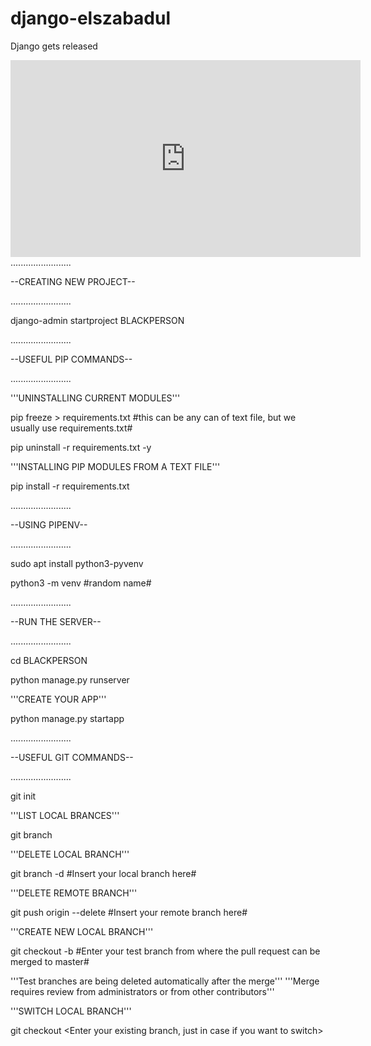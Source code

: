 # django-elszabadul
Django gets released


<iframe width="560" height="315" src="https://www.youtube.com/embed/videoseries?list=PL6gx4Cwl9DGBlmzzFcLgDhKTTfNLfX1IK" frameborder="0" allow="accelerometer; autoplay; encrypted-media; gyroscope; picture-in-picture" allowfullscreen></iframe>
........................

--CREATING NEW PROJECT--

........................


django-admin startproject BLACKPERSON

........................

--USEFUL PIP COMMANDS--

........................


'''UNINSTALLING CURRENT MODULES'''

pip freeze > requirements.txt #this can be any can of text file, but we usually use requirements.txt#

pip uninstall -r requirements.txt -y

'''INSTALLING PIP MODULES FROM A TEXT FILE'''

pip install -r requirements.txt

........................

--USING PIPENV--

........................

sudo apt install python3-pyvenv

python3 -m venv #random name#

........................

--RUN THE SERVER--

........................

cd BLACKPERSON

python manage.py runserver

'''CREATE YOUR APP'''

python manage.py startapp

........................

--USEFUL GIT COMMANDS--

........................

git init

'''LIST LOCAL BRANCES'''

git branch

'''DELETE LOCAL BRANCH'''

git branch -d #Insert your local branch here#

'''DELETE REMOTE BRANCH'''

git push origin --delete #Insert your remote branch here#

'''CREATE NEW LOCAL BRANCH'''

git checkout -b #Enter your test branch from where the pull request can be merged to master#

'''Test branches are being deleted automatically after the merge'''
'''Merge requires review from administrators or from other contributors'''

'''SWITCH LOCAL BRANCH'''

git checkout <Enter your existing branch, just in case if you want to switch>
